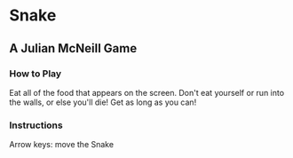 # Snake
## A Julian McNeill Game

### How to Play
Eat all of the food that appears on the screen. Don't eat yourself or run into the
walls, or else you'll die! Get as long as you can!

### Instructions
Arrow keys: move the Snake